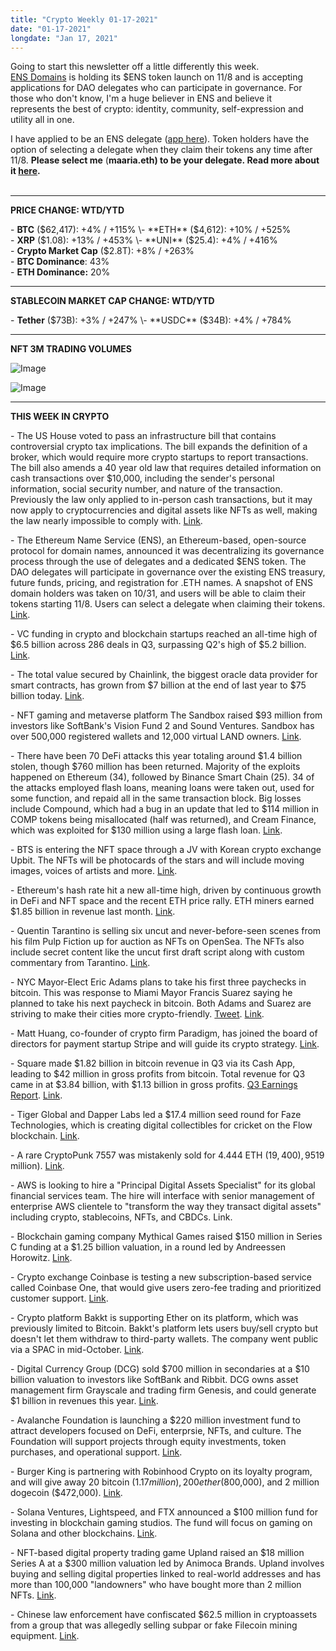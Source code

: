 ```yaml
---
title: "Crypto Weekly 01-17-2021"
date: "01-17-2021"
longdate: "Jan 17, 2021"
---
```


Going to start this newsletter off a little differently this week. [ENS Domains](https://ens.domains/) is holding its $ENS token launch on 11/8 and is accepting applications for DAO delegates who can participate in governance. For those who don't know, I'm a huge believer in ENS and believe it represents the best of crypto: identity, community, self-expression and utility all in one.   
  
I have applied to be an ENS delegate ([app here](https://t.co/0A2AFkM7UP?amp=1)). Token holders have the option of selecting a delegate when they claim their tokens any time after 11/8. **Please select me** (**maaria.eth) to be your delegate. Read more about it [here](https://twitter.com/maariabajwa/status/1457413637304324097?s=20).**  
 



---

**PRICE CHANGE: WTD/YTD**

\- **BTC** ($62,417): +4% / +115%  
\- **ETH** ($4,612): +10% / +525%  
\- **XRP** ($1.08): +13% / +453%  
\- **UNI** ($25.4): +4% / +416%  
\- **Crypto Market Cap** ($2.8T): +8% / +263%   
\- **BTC Dominance**: 43%  
\- **ETH Dominance:** 20%



---

**STABLECOIN MARKET CAP CHANGE: WTD/YTD**

\- **Tether** ($73B): +3% / +247%  
\- **USDC** ($34B): +4% / +784%



---

**NFT 3M TRADING VOLUMES**

![Image](/images/01-17-2021-1.png)

![Image](/images/01-17-2021-2.png)

---

**THIS WEEK IN CRYPTO**

\- The US House voted to pass an infrastructure bill that contains controversial crypto tax implications. The bill expands the definition of a broker, which would require more crypto startups to report transactions. The bill also amends a 40 year old law that requires detailed information on cash transactions over $10,000, including the sender's personal information, social security number, and nature of the transaction. Previously the law only applied to in-person cash transactions, but it may now apply to cryptocurrencies and digital assets like NFTs as well, making the law nearly impossible to comply with. [Link](https://www.coindesk.com/business/2021/11/06/house-sends-infrastructure-bill-with-crypto-tax-provision-to-us-president/).   
  
\- The Ethereum Name Service (ENS), an Ethereum-based, open-source protocol for domain names, announced it was decentralizing its governance process through the use of delegates and a dedicated $ENS token. The DAO delegates will participate in governance over the existing ENS treasury, future funds, pricing, and registration for .ETH names. A snapshot of ENS domain holders was taken on 10/31, and users will be able to claim their tokens starting 11/8. Users can select a delegate when claiming their tokens. [Link](https://ens.mirror.xyz/cfvfKRpQSPtZJjPQOprWqEeqv2rytE7tQkxDg6ht7Oo).   
  
\- VC funding in crypto and blockchain startups reached an all-time high of $6.5 billion across 286 deals in Q3, surpassing Q2's high of $5.2 billion. [Link](https://www.cbinsights.com/research/report/blockchain-trends-q3-2021/).   
  
\- The total value secured by Chainlink, the biggest oracle data provider for smart contracts, has grown from $7 billion at the end of last year to $75 billion today. [Link](https://www.coindesk.com/business/2021/11/04/value-secured-by-chainlink-data-soars-10-fold-in-less-than-a-year/).   
  
\- NFT gaming and metaverse platform The Sandbox raised $93 million from investors like SoftBank's Vision Fund 2 and Sound Ventures. Sandbox has over 500,000 registered wallets and 12,000 virtual LAND owners. [Link](http:).   
  
\- There have been 70 DeFi attacks this year totaling around $1.4 billion stolen, though $760 million has been returned. Majority of the exploits happened on Ethereum (34), followed by Binance Smart Chain (25). 34 of the attacks employed flash loans, meaning loans were taken out, used for some function, and repaid all in the same transaction block. Big losses include Compound, which had a bug in an update that led to $114 million in COMP tokens being misallocated (half was returned), and Cream Finance, which was exploited for $130 million using a large flash loan. [Link](https://www.theblockcrypto.com/post/123030/defi-exploits-total-680-million-so-far-in-2021).   
  
\- BTS is entering the NFT space through a JV with Korean crypto exchange Upbit. The NFTs will be photocards of the stars and will include moving images, voices of artists and more. [Link](https://techcrunch.com/2021/11/04/bts-enters-nft-market-in-joint-venture-with-upbit/).   
  
\- Ethereum's hash rate hit a new all-time high, driven by continuous growth in DeFi and NFT space and the recent ETH price rally. ETH miners earned $1.85 billion in revenue last month. [Link](https://www.theblockcrypto.com/linked/122942/ethereum-hashrate-new-all-time-high-eth).   
  
\- Quentin Tarantino is selling six uncut and never-before-seen scenes from his film Pulp Fiction up for auction as NFTs on OpenSea. The NFTs also include secret content like the uncut first draft script along with custom commentary from Tarantino. [Link](https://www.theblockcrypto.com/linked/122216/quentin-tarantino-to-auction-six-uncut-scripts-for-pulp-fiction-as-nfts).   
  
\- NYC Mayor-Elect Eric Adams plans to take his first three paychecks in bitcoin. This was response to Miami Mayor Francis Suarez saying he planned to take his next paycheck in bitcoin. Both Adams and Suarez are striving to make their cities more crypto-friendly. [Tweet](https://twitter.com/ericadamsfornyc/status/1456311827550384129). [Link](https://www.theblockcrypto.com/linked/123326/nyc-mayor-elect-eric-adams-says-he-will-take-his-first-three-paychecks-in-bitcoin).   
  
\- Matt Huang, co-founder of crypto firm Paradigm, has joined the board of directors for payment startup Stripe and will guide its crypto strategy. [Link](https://stripe.com/newsroom/news/matt-huang-joins-stripe-board).   
  
\- Square made $1.82 billion in bitcoin revenue in Q3 via its Cash App, leading to $42 million in gross profits from bitcoin. Total revenue for Q3 came in at $3.84 billion, with $1.13 billion in gross profits. [Q3 Earnings Report](https://s27.q4cdn.com/311240100/files/doc_financials/2021/q3/SQ-3Q-2021-Shareholder-Letter.pdf). [Link](https://www.coindesk.com/business/2021/11/04/squares-cash-app-generated-18b-in-bitcoin-revenue-in-q3/).   
  
\- Tiger Global and Dapper Labs led a $17.4 million seed round for Faze Technologies, which is creating digital collectibles for cricket on the Flow blockchain. [Link](https://www.coindesk.com/business/2021/11/03/international-cricket-nfts-to-hit-flow-blockchain-following-17m-seed-round/).   
  
\- A rare CryptoPunk 7557 was mistakenly sold for 4.444 ETH ($19,400), 95% below floor price. It's believed the owner was trying to sell it for 4,444 ETH ($19 million). [Link](https://www.larvalabs.com/cryptopunks/details/7557).   
  
\- AWS is looking to hire a "Principal Digital Assets Specialist" for its global financial services team. The hire will interface with senior management of enterprise AWS clientele to "transform the way they transact digital assets" including crypto, stablecoins, NFTs, and CBDCs. Link.   
  
\- Blockchain gaming company Mythical Games raised $150 million in Series C funding at a $1.25 billion valuation, in a round led by Andreessen Horowitz. [Link](https://www.linkedin.com/jobs/view/2779742827/).   
  
\- Crypto exchange Coinbase is testing a new subscription-based service called Coinbase One, that would give users zero-fee trading and prioritized customer support. [Link](https://www.theblockcrypto.com/post/123134/coinbase-is-testing-a-subscription-service-with-zero-trading-fees-and-prioritized-support).   
  
\- Crypto platform Bakkt is supporting Ether on its platform, which was previously limited to Bitcoin. Bakkt's platform lets users buy/sell crypto but doesn't let them withdraw to third-party wallets. The company went public via a SPAC in mid-October. [Link](https://www.businesswire.com/news/home/20211105005291/en/Bakkt-Expands-Cryptocurrency-Offering-to-Include-Ethereum).   
  
\- Digital Currency Group (DCG) sold $700 million in secondaries at a $10 billion valuation to investors like SoftBank and Ribbit. DCG owns asset management firm Grayscale and trading firm Genesis, and could generate $1 billion in revenues this year. [Link](https://www.theblockcrypto.com/linked/122781/dcg-sells-700-million-in-stock-deal-nabbing-10-billion-valuation).   
  
\- Avalanche Foundation is launching a $220 million investment fund to attract developers focused on DeFi, enterprsie, NFTs, and culture. The Foundation will support projects through equity investments, token purchases, and operational support. [Link](https://www.theblockcrypto.com/linked/122729/avalanche-launches-fresh-200-million-incentive-fund).   
  
\- Burger King is partnering with Robinhood Crypto on its loyalty program, and will give away 20 bitcoin ($1.17 million), 200 ether ($800,000), and 2 million dogecoin ($472,000). [Link](http:).   
  
\- Solana Ventures, Lightspeed, and FTX announced a $100 million fund for investing in blockchain gaming studios. The fund will focus on gaming on Solana and other blockchains. [Link](https://www.coindesk.com/business/2021/11/05/ftx-lightspeed-solana-ventures-to-invest-100m-in-web3-gaming/).   
  
\- NFT-based digital property trading game Upland raised an $18 million Series A at a $300 million valuation led by Animoca Brands. Upland involves buying and selling digital properties linked to real-world addresses and has more than 100,000 "landowners" who have bought more than 2 million NFTs. [Link](https://www.theblockcrypto.com/linked/122981/digital-property-trading-platform-upland-scores-18-million-series-a-led-by-animoca).   
  
\- Chinese law enforcement have confiscated $62.5 million in cryptoassets from a group that was allegedly selling subpar or fake Filecoin mining equipment. [Link](https://www.theblockcrypto.com/post/123489/china-seize-62-million-crypto-filecoin-ponzi-ipfsunion).